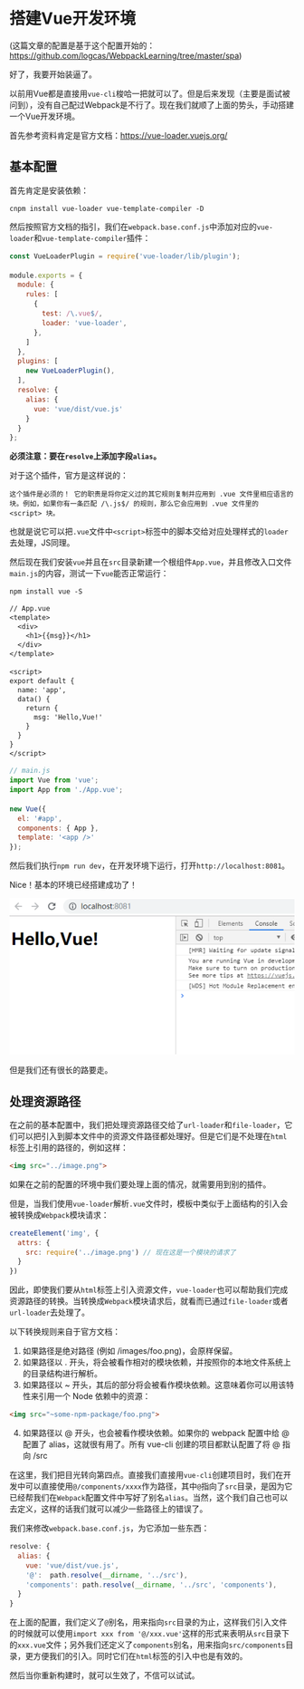 # 搭建Vue开发环境

(这篇文章的配置是基于这个配置开始的：https://github.com/logcas/WebpackLearning/tree/master/spa)

好了，我要开始装逼了。

以前用Vue都是直接用`vue-cli`梭哈一把就可以了。但是后来发现（主要是面试被问到），没有自己配过Webpack是不行了。现在我们就顺了上面的势头，手动搭建一个Vue开发环境。

首先参考资料肯定是官方文档：https://vue-loader.vuejs.org/

## 基本配置
首先肯定是安装依赖：
```
cnpm install vue-loader vue-template-compiler -D
```

然后按照官方文档的指引，我们在`webpack.base.conf.js`中添加对应的`vue-loader`和`vue-template-compiler`插件：

```js
const VueLoaderPlugin = require('vue-loader/lib/plugin');

module.exports = {
  module: {
    rules: [
      {
        test: /\.vue$/,
        loader: 'vue-loader',
      },
    ]
  },
  plugins: [
    new VueLoaderPlugin(),
  ],
  resolve: {
    alias: {
      vue: 'vue/dist/vue.js'
    }
  }
};
```

**必须注意：要在`resolve`上添加字段`alias`。**

对于这个插件，官方是这样说的：
```
这个插件是必须的！ 它的职责是将你定义过的其它规则复制并应用到 .vue 文件里相应语言的块。例如，如果你有一条匹配 /\.js$/ 的规则，那么它会应用到 .vue 文件里的 <script> 块。
```

也就是说它可以把`.vue`文件中`<script>`标签中的脚本交给对应处理样式的`loader`去处理，JS同理。

然后现在我们安装`vue`并且在`src`目录新建一个根组件`App.vue`，并且修改入口文件`main.js`的内容，测试一下`vue`能否正常运行：
```
npm install vue -S
```

```vue
// App.vue
<template>
  <div>
    <h1>{{msg}}</h1>
  </div>
</template>

<script>
export default {
  name: 'app',
  data() {
    return {
      msg: 'Hello,Vue!'
    }
  }
}
</script>
```

```js
// main.js
import Vue from 'vue';
import App from './App.vue';

new Vue({
  el: '#app',
  components: { App },
  template: '<app />'
});
```

然后我们执行`npm run dev`，在开发环境下运行，打开`http://localhost:8081`。

Nice！基本的环境已经搭建成功了！

![](./screenshot/基本搭建1.png)

但是我们还有很长的路要走。

## 处理资源路径
在之前的基本配置中，我们把处理资源路径交给了`url-loader`和`file-loader`，它们可以把引入到脚本文件中的资源文件路径都处理好。但是它们是不处理在`html`标签上引用的路径的，例如这样：
```html
<img src="../image.png">
```

如果在之前的配置的环境中我们要处理上面的情况，就需要用到别的插件。

但是，当我们使用`vue-loader`解析`.vue`文件时，模板中类似于上面结构的引入会被转换成`Webpack`模块请求：
```js
createElement('img', {
  attrs: {
    src: require('../image.png') // 现在这是一个模块的请求了
  }
})
```

因此，即使我们要从`html`标签上引入资源文件，`vue-loader`也可以帮助我们完成资源路径的转换。当转换成`Webpack`模块请求后，就看而已通过`file-loader`或者`url-loader`去处理了。

以下转换规则来自于官方文档：
1. 如果路径是绝对路径 (例如 /images/foo.png)，会原样保留。
2. 如果路径以 . 开头，将会被看作相对的模块依赖，并按照你的本地文件系统上的目录结构进行解析。
3. 如果路径以 ~ 开头，其后的部分将会被看作模块依赖。这意味着你可以用该特性来引用一个 Node 依赖中的资源：
```html
<img src="~some-npm-package/foo.png">
```
4. 如果路径以 @ 开头，也会被看作模块依赖。如果你的 webpack 配置中给 @ 配置了 alias，这就很有用了。所有 vue-cli 创建的项目都默认配置了将 @ 指向 /src

在这里，我们把目光转向第四点。直接我们直接用`vue-cli`创建项目时，我们在开发中可以直接使用`@/components/xxxx`作为路径，其中`@`指向了`src`目录，是因为它已经帮我们在`Webpack`配置文件中写好了别名`alias`。当然，这个我们自己也可以去定义，这样的话我们就可以减少一些路径上的错误了。

我们来修改`webpack.base.conf.js`，为它添加一些东西：
```js
resolve: {
  alias: {
    vue: 'vue/dist/vue.js',
    '@':  path.resolve(__dirname, '../src'),
    'components': path.resolve(__dirname, '../src', 'components'),
  }
}
```

在上面的配置，我们定义了`@`别名，用来指向`src`目录的为止，这样我们引入文件的时候就可以使用`import xxx from '@/xxx.vue'`这样的形式来表明从`src`目录下的`xxx.vue`文件；另外我们还定义了`components`别名，用来指向`src/components`目录，更方便我们的引入。同时它们在`html`标签的引入中也是有效的。

然后当你重新构建时，就可以生效了，不信可以试试。